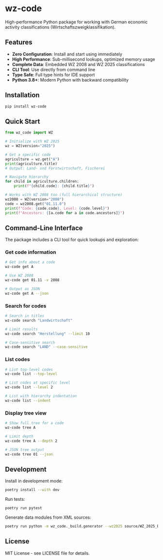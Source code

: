 # wz-code

High-performance Python package for working with German economic activity classifications (Wirtschaftszweigklassifikation).

## Features

- **Zero Configuration**: Install and start using immediately
- **High Performance**: Sub-millisecond lookups, optimized memory usage
- **Complete Data**: Embedded WZ 2008 and WZ 2025 classifications
- **CLI Tool**: Use directly from command line
- **Type Safe**: Full type hints for IDE support
- **Python 3.8+**: Modern Python with backward compatibility

## Installation

```bash
pip install wz-code
```

## Quick Start

```python
from wz_code import WZ

# Initialize with WZ 2025
wz = WZ(version="2025")

# Get a specific code
agriculture = wz.get("A")
print(agriculture.title)
# Output: Land- und Forstwirtschaft, Fischerei

# Navigate hierarchy
for child in agriculture.children:
    print(f"{child.code}: {child.title}")

# Works with WZ 2008 too (full hierarchical structure)
wz2008 = WZ(version="2008")
code = wz2008.get("01.11.0")
print(f"Code: {code.code}, Level: {code.level}")
print(f"Ancestors: {[a.code for a in code.ancestors]}")
```

## Command-Line Interface

The package includes a CLI tool for quick lookups and exploration:

### Get code information

```bash
# Get info about a code
wz-code get A

# Use WZ 2008
wz-code get 01.11 -v 2008

# Output as JSON
wz-code get A --json
```

### Search for codes

```bash
# Search in titles
wz-code search "Landwirtschaft"

# Limit results
wz-code search "Herstellung" --limit 10

# Case-sensitive search
wz-code search "LAND" --case-sensitive
```

### List codes

```bash
# List top-level codes
wz-code list --top-level

# List codes at specific level
wz-code list --level 2

# List with hierarchy indentation
wz-code list --indent
```

### Display tree view

```bash
# Show full tree for a code
wz-code tree A

# Limit depth
wz-code tree A --depth 2

# JSON tree output
wz-code tree 01 --json
```

## Development

Install in development mode:

```bash
poetry install --with dev
```

Run tests:

```bash
poetry run pytest
```

Generate data modules from XML sources:

```bash
poetry run python -m wz_code._build.generator --wz2025 source/WZ_2025_DE_2025-08-19.xml --wz2008 source/WZ_2008_DE_2025-09-29.xml
```

## License

MIT License - see LICENSE file for details.
